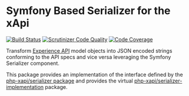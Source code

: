 Symfony Based Serializer for the xApi
=====================================

[![Build Status](https://travis-ci.org/php-xapi/symfony-serializer.svg?branch=master)](https://travis-ci.org/php-xapi/symfony-serializer)
[![Scrutinizer Code Quality](https://scrutinizer-ci.com/g/php-xapi/symfony-serializer/badges/quality-score.png?b=master)](https://scrutinizer-ci.com/g/php-xapi/symfony-serializer/?branch=master)
[![Code Coverage](https://scrutinizer-ci.com/g/php-xapi/symfony-serializer/badges/coverage.png?b=master)](https://scrutinizer-ci.com/g/php-xapi/symfony-serializer/?branch=master)

Transform [Experience API](https://github.com/adlnet/xAPI-Spec/blob/master/xAPI.md)
model objects into JSON encoded strings conforming to the API specs and vice
versa leveraging the Symfony Serializer component.

This package provides an implementation of the interface defined by the
[php-xapi/serializer package](https://github.com/php-xapi/serializer) and
provides the virtual [php-xapi/serializer-implementation](https://packagist.org/providers/php-xapi/serializer-implementation)
package.
